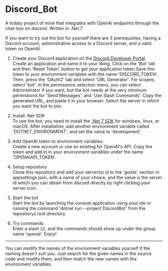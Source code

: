 # Discord_Bot
A hobby project of mine that integrates with OpenAi endpoints through the chat-box on discord. Written in .Net 7

If you want to try out the bot for yourself there are 3 prerequisites, having a Discord account, administrative access to a Discord server, and a valid token on OpenAI.

1. Create your Discord application on the [Discord Developer Portal](https://discord.com/developers/applications).  
Create an application and name it to your liking. Click on the 'Bot' tab and then 'Reset Token' button to get your application token.Save this token to your environment variables with the name 'DISCORD_TOKEN'.
Then, press the 'OAuth2' tab and select 'URL Generator'. For scopes, select 'bot'. In the permissions selection menu, you can select Administrator if you want, but the bot needs at the very minimum permissions for 'Send Messages', and 'Use Slash Commands'.
Copy the generated URL, and paste it in your browser. Select the server in which you want the bot to join.

2. Install .Net SDK  
To use the bot, you need to install the [.Net 7 SDK](https://dotnet.microsoft.com/en-us/download/dotnet/7.0) for windows, linux, or macOS.
After installation, add another environment variable called 'DOTNET_ENVIRONMENT', and set the value to 'development'.

3. Add OpenAI token to environment variables.  
Create a new account or use an existing for OpenAI's API. Copy the token and add in in your environment variables under the name 'OPENAIAPI_TOKEN'.

4. Setup repository  
Clone this repository and add your server(s) id to the 'guilds' section in appsettings.json, with a name of your choice, and the value is the server id which you can obtain from discord directly by right clicking your server icon.

5. Start the bot  
Start the bot by launching the console application using your ide or running the command 'dotnet run --project DiscordBot' from the repositorys root directory.

6. Try commands  
Enter a slash (/), and the commands should show up under the group name 'openai'. Enjoy!

---

You can modify the names of the environment variables yourself if the naming doesn't suit you. Just search for the given names in the source code and modify them, and then match the new names with the environment variables.

